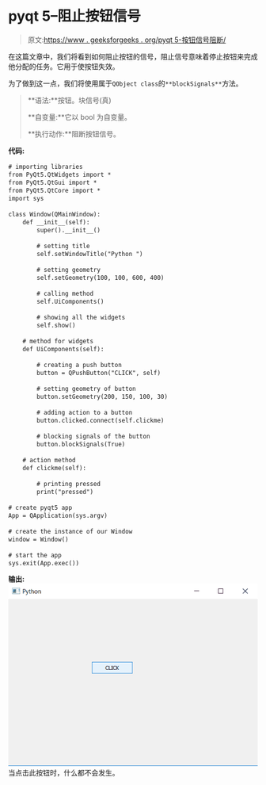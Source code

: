 # pyqt 5–阻止按钮信号

> 原文:[https://www . geeksforgeeks . org/pyqt 5-按钮信号阻断/](https://www.geeksforgeeks.org/pyqt5-block-signals-of-push-button/)

在这篇文章中，我们将看到如何阻止按钮的信号，阻止信号意味着停止按钮来完成他分配的任务。它用于使按钮失效。

为了做到这一点，我们将使用属于`QObject class`的`**blockSignals**`方法。

> **语法:**按钮。块信号(真)
> 
> **自变量:**它以 bool 为自变量。
> 
> **执行动作:**阻断按钮信号。

**代码:**

```
# importing libraries
from PyQt5.QtWidgets import * 
from PyQt5.QtGui import * 
from PyQt5.QtCore import * 
import sys

class Window(QMainWindow):
    def __init__(self):
        super().__init__()

        # setting title
        self.setWindowTitle("Python ")

        # setting geometry
        self.setGeometry(100, 100, 600, 400)

        # calling method
        self.UiComponents()

        # showing all the widgets
        self.show()

    # method for widgets
    def UiComponents(self):

        # creating a push button
        button = QPushButton("CLICK", self)

        # setting geometry of button
        button.setGeometry(200, 150, 100, 30)

        # adding action to a button
        button.clicked.connect(self.clickme)

        # blocking signals of the button
        button.blockSignals(True)

    # action method
    def clickme(self):

        # printing pressed
        print("pressed")

# create pyqt5 app
App = QApplication(sys.argv)

# create the instance of our Window
window = Window()

# start the app
sys.exit(App.exec())
```

**输出:**
![pyqt-disable-button](img/21b7a656b915e0da25753bc8810edfc2.png)
当点击此按钮时，什么都不会发生。